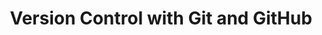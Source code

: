 ---
layout: workshop
category: workshop
title: "Version Control with Git and GitHub"
time: 10am - 12pm PST
human_date: "October 22, 25"
year: 2024
location:
instructors:
helpers:
pre_workshop_survey:
post_workshop_survey:
shoreline_url:
lesson_url:
description: "This two-day workshop introduces git, a command line tool for managing revisions in coding projects, and GitHub, a web-based platform for sharing your work and collaborating with others. The workshop is oriented toward learners with little or no previous experience with either git or GitHub. It will cover steps for setting up a git project, making changes, navigating the revision history, sharing work on GitHub, and using GitHub pages to publish a website."
---
